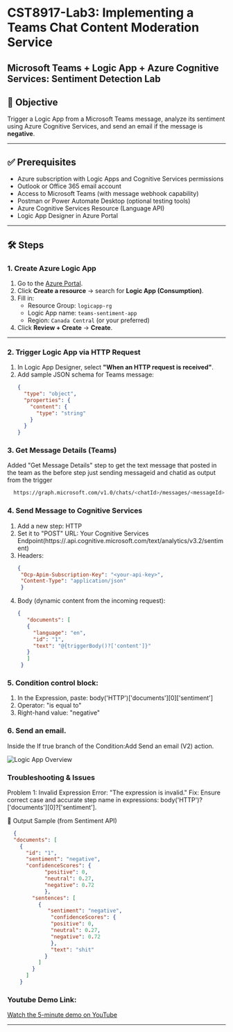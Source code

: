 # CST8917-Lab3: Implementing a Teams Chat Content Moderation Service
## Microsoft Teams + Logic App + Azure Cognitive Services: Sentiment Detection Lab

## 📌 Objective
Trigger a Logic App from a Microsoft Teams message, analyze its sentiment using Azure Cognitive Services, and send an email if the message is **negative**.

---

## ✅ Prerequisites

- Azure subscription with Logic Apps and Cognitive Services permissions
- Outlook or Office 365 email account
- Access to Microsoft Teams (with message webhook capability)
- Postman or Power Automate Desktop (optional testing tools)
- Azure Cognitive Services Resource (Language API)
- Logic App Designer in Azure Portal

---

## 🛠️ Steps

### 1. **Create Azure Logic App**
1. Go to the [Azure Portal](https://portal.azure.com).
2. Click **Create a resource** → search for **Logic App (Consumption)**.
3. Fill in:
   - Resource Group: `logicapp-rg`
   - Logic App name: `teams-sentiment-app`
   - Region: `Canada Central` (or your preferred)
4. Click **Review + Create** → **Create**.

---

### 2. **Trigger Logic App via HTTP Request**
1. In Logic App Designer, select **"When an HTTP request is received"**.
2. Add sample JSON schema for Teams message:
   ```json
   {
     "type": "object",
     "properties": {
       "content": {
         "type": "string"
       }
     }
   }

### 3. Get Message Details (Teams)
Added "Get Message Details" step to get the text message that posted in the team as the before step just sending messageid and chatid as output from the trigger
  ```bash
    https://graph.microsoft.com/v1.0/chats/<chatId>/messages/<messageId>
```
### 4. Send Message to Cognitive Services
1. Add a new step: HTTP
2. Set it to "POST"
URL: Your Cognitive Services Endpoint(https://<your-region>.api.cognitive.microsoft.com/text/analytics/v3.2/sentiment)
3. Headers:
   ```json
   {
    "Ocp-Apim-Subscription-Key": "<your-api-key>",
    "Content-Type": "application/json"
    }
4. Body (dynamic content from the incoming request):
   ```json
   {
      "documents": [
      {
        "language": "en",
        "id": "1",
        "text": "@{triggerBody()?['content']}"
      }
      ]
    }

### 5. Condition control block:
1. In the Expression, paste:
   body('HTTP')['documents'][0]['sentiment']
2. Operator: "is equal to"
3. Right-hand value: "negative"

### 6. Send an email.
Inside the If true branch of the Condition:Add Send an email (V2) action.

![Logic App Overview](logic-app-overview.png)

### Troubleshooting & Issues
Problem 1: Invalid Expression
Error: "The expression is invalid."
Fix: Ensure correct case and accurate step name in expressions:
body('HTTP')?['documents'][0]?['sentiment'].

🧾 Output Sample (from Sentiment API)
  ```json
    {
    "documents": [
      {
        "id": "1",
        "sentiment": "negative",
        "confidenceScores": {
              "positive": 0,
              "neutral": 0.27,
              "negative": 0.72
              },
          "sentences": [
            {
               "sentiment": "negative",
                "confidenceScores": {
                "positive": 0,
                "neutral": 0.27,
                "negative": 0.72
                },
                "text": "shit"
              }
            ]
          }
        ]
      }
```

### Youtube Demo Link:
[Watch the 5-minute demo on YouTube](https://www.youtube.com/watch?v=s6p_Plc0KFc)

---




